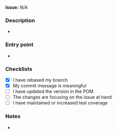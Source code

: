 __Issue:__ N/A <!-- #issue number -->

### Description

<!-- A short summary of changes -->

-

### Entry point

<!-- Where should the reviewer start in order to properly understand the PR? -->

-

### Checklists

- [x] I have rebased my branch
- [x] My commit message is meaningful
- [ ] I have updated the version in the POM
- [ ] The changes are focusing on the issue at hand
- [ ] I have maintained or increased test coverage

### Notes

-

<!-- Any additional remarks you may have. -->

